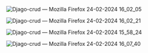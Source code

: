 ![Djago-crud — Mozilla Firefox 24-02-2024 16_02_05](https://github.com/waquar-az/Djano_CRUD/assets/106869966/74c6b0d4-e16c-4d2f-86b6-eb2c822c4a5c)

![Djago-crud — Mozilla Firefox 24-02-2024 16_02_21](https://github.com/waquar-az/Djano_CRUD/assets/106869966/073c2457-a632-428d-8108-7afbb162c65b)


![Djago-crud — Mozilla Firefox 24-02-2024 15_58_24](https://github.com/waquar-az/Djano_CRUD/assets/106869966/1ce32f61-c7ee-4ffb-ba8f-1ec55f0735ac)


![Djago-crud — Mozilla Firefox 24-02-2024 16_07_40](https://github.com/waquar-az/Djano_CRUD/assets/106869966/dcbfe8b3-dd1d-452c-956c-8810379ee92d)
